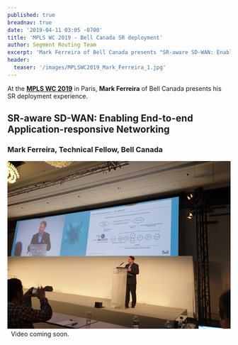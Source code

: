 ```yaml
---
published: true
breadnav: true
date: '2019-04-11 03:05 -0700'
title: 'MPLS WC 2019 - Bell Canada SR deployment'
author: Segment Routing Team
excerpt: 'Mark Ferreira of Bell Canada presents "SR-aware SD-WAN: Enabling End-to-end Application-responsive Networking"'
header:
  teaser: '/images/MPLSWC2019_Mark_Ferreira_1.jpg'
---
```


At the [**MPLS WC 2019**](<https://www.uppersideconferences.com/mpls-sdn-nfv/mplswc2019_agenda_day_02_01.html>) in Paris,
**Mark Ferreira** of Bell Canada presents his SR deployment experience.

## SR-aware SD-WAN: Enabling End-to-end Application-responsive Networking
### Mark Ferreira, Technical Fellow, Bell Canada
<img src="/images/MPLSWC2019_Mark_Ferreira_1.jpg">
&nbsp;
Video coming soon.
